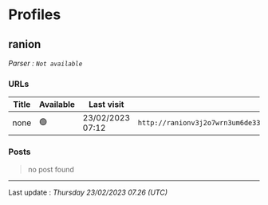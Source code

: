 # Profiles

## **ranion**


_Parser : `Not available`_

### URLs
| Title | Available | Last visit | fqdn | Screenshot 
|---|---|---|---|---|
| none | 🟢 | 23/02/2023 07:12 | `http://ranionv3j2o7wrn3um6de33eccbchhg32mkgnnoi72enkpp7jc25h3ad.onion` | <a href="https://www.ransomware.live/screenshots/ranionv3j2o7wrn3um6de33eccbchhg32mkgnnoi72enkpp7jc25h3ad-onion.png" target=_blank>📸</a> | 

### Posts

> no post found


 --- 


Last update : _Thursday 23/02/2023 07.26 (UTC)_
